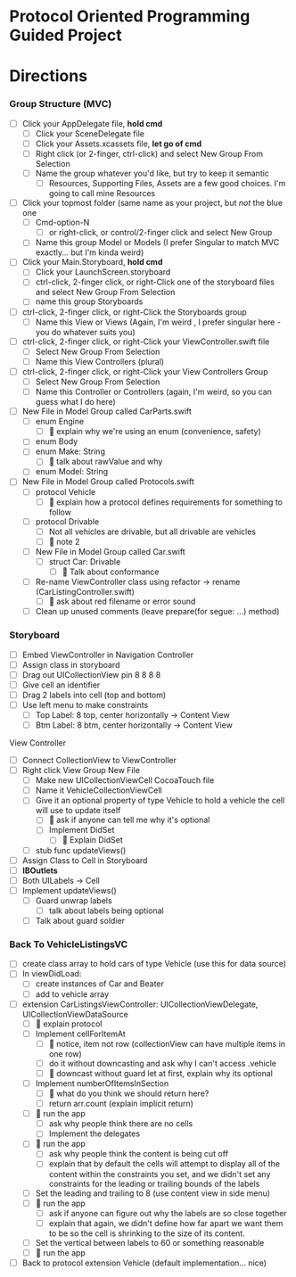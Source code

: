 # Protocol Oriented Programming Guided Project

# Directions

### Group Structure (MVC)

- [ ]  Click your AppDelegate file, **hold cmd**
    - [ ]  Click your SceneDelegate file
    - [ ]  Click your Assets.xcassets file, **let go of cmd**
    - [ ]  Right click (or 2-finger, ctrl-click) and select New Group From Selection
    - [ ]  Name the group whatever you'd like, but try to keep it semantic
        - [ ]  Resources, Supporting Files, Assets are a few good choices. I'm going to call mine Resources
- [ ]  Click your topmost folder (same name as your project, but *not* the blue one
    - [ ]  Cmd-option-N
        - [ ]  or right-click, or control/2-finger click and select New Group
    - [ ]  Name this group Model or Models (I prefer Singular to match MVC exactly... but I'm kinda weird)
- [ ]  Click your Main.Storyboard, **hold cmd**
    - [ ]  Click your LaunchScreen.storyboard
    - [ ]  ctrl-click, 2-finger click, or right-Click one of the storyboard files and select New Group From Selection
    - [ ]  name this group Storyboards
- [ ]  ctrl-click, 2-finger click, or right-Click the Storyboards group
    - [ ]  Name this View or Views (Again, I'm weird , I prefer singular here - you do whatever suits you)
- [ ]  ctrl-click, 2-finger click, or right-Click your ViewController.swift file
    - [ ]  Select New Group From Selection
    - [ ]  Name this View Controllers (plural)
- [ ]  ctrl-click, 2-finger click, or right-Click your View Controllers Group
    - [ ]  Select New Group From Selection
    - [ ]  Name this Controller or Controllers (again, I'm weird, so you can guess what I do here)
- [ ]  New File in Model Group called CarParts.swift
    - [ ]  enum Engine
        - [ ]  🛑 explain why we're using an enum (convenience, safety)
    - [ ]  enum Body
    - [ ]  enum Make: String
        - [ ]  🛑 talk about rawValue and why
    - [ ]  enum Model: String
- [ ]  New File in Model Group called Protocols.swift
    - [ ]  protocol Vehicle
        - [ ]  🛑 explain how a protocol defines requirements for something to follow
    - [ ]  protocol Drivable
        - [ ]  Not all vehicles are drivable, but all drivable are vehicles
        - [ ]  🛑 note 2
    - [ ]  New File in Model Group called Car.swift
        - [ ]  struct Car: Drivable
            - [ ]  🛑 Talk about conformance
    - [ ]  Re-name ViewController class using refactor → rename (CarListingController.swift)
        - [ ]  🛑 ask about red filename or error sound
    - [ ]  Clean up unused comments (leave prepare(for segue: ...) method)

### Storyboard

- [ ]  Embed ViewController in Navigation Controller
- [ ]  Assign class in storyboard
- [ ]  Drag out UICollectionView pin 8 8 8 8
- [ ]  Give cell an identifier
- [ ]  Drag 2 labels into cell (top and bottom)
- [ ]  Use left menu to make constraints
    - [ ]  Top Label: 8 top, center horizontally → Content View
    - [ ]  Btm Label: 8 btm, center horizontally → Content View

View Controller

- [ ]  Connect CollectionView to ViewController
- [ ]  Right click View Group New File
    - [ ]  Make new UICollectionViewCell CocoaTouch file
    - [ ]  Name it VehicleCollectionViewCell
    - [ ]  Give it an optional property of type Vehicle to hold a vehicle the cell will use to update itself
        - [ ]  🛑 ask if anyone can tell me why it's optional
        - [ ]  Implement DidSet
            - [ ]  🛑 Explain DidSet
    - [ ]  stub func updateViews()
- [ ]  Assign Class to Cell in Storyboard
- [ ]  **IBOutlets**
- [ ]  Both UILabels → Cell
- [ ]  Implement updateViews()
    - [ ]  Guard unwrap labels
        - [ ]  talk about labels being optional
    - [ ]  Talk about guard soldier

### Back To VehicleListingsVC

- [ ]  create class array to hold cars of type Vehicle (use this for data source)
- [ ]  In viewDidLoad:
    - [ ]  create instances of Car and Beater
    - [ ]  add to vehicle array
- [ ]  extension CarListingsViewController: UICollectionViewDelegate, UICollectionViewDataSource
    - [ ]  🛑 explain protocol
    - [ ]  Implement cellForItemAt
        - [ ]  🛑 notice, item not row (collectionView can have multiple items in one row)
        - [ ]  do it without downcasting and ask why I can't access .vehicle
        - [ ]  🛑 downcast without guard let at first, explain why its optional
    - [ ]  Implement numberOfItemsInSection
        - [ ]  🛑 what do you think we should return here?
        - [ ]  return arr.count (explain implicit return)
    - [ ]  🛑 run the app
        - [ ]  ask why people think there are no cells
        - [ ]  Implement the delegates
    - [ ]  🛑 run the app
        - [ ]  ask why people think the content is being cut off
        - [ ]  explain that by default the cells will attempt to display all of the content within the constraints you set, and we didn't set any constraints for the leading or trailing bounds of the labels
    - [ ]  Set the leading and trailing to 8 (use content view in side menu)
    - [ ]  🛑 run the app
        - [ ]  ask if anyone can figure out why the labels are so close together
        - [ ]  explain that again, we didn't define how far apart we want them to be so the cell is shrinking to the size of its content.
    - [ ]  Set the vertical between labels to 60 or something reasonable
    - [ ]  🛑 run the app
- [ ]  Back to protocol extension Vehicle (default implementation... nice)
